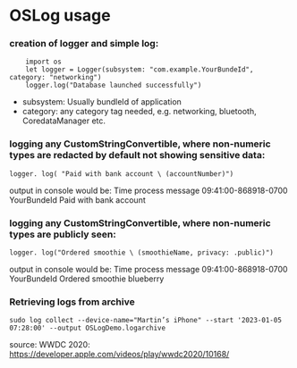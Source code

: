 #   OSLog usage

###  creation of logger and simple log:

```
    import os
    let logger = Logger(subsystem: "com.example.YourBundeId", category: "networking")
    logger.log("Database launched successfully")
```

 - subsystem: Usually bundleId of application
 - category: any category tag needed, e.g. networking, bluetooth, CoredataManager etc.
 
 
 ###  logging any CustomStringConvertible, where non-numeric types are redacted by default not showing sensitive data:
 `
    logger. log( "Paid with bank account \ (accountNumber)")
 `
 
output in console would be: 
Time                  process      message
09:41:00-868918-0700  YourBundeId  Paid with bank account <private>


 ###  logging any CustomStringConvertible, where non-numeric types are publicly seen:
 `
    logger. log("Ordered smoothie \ (smoothieName, privacy: .public)")
 `
 
output in console would be: 
Time                  process      message
09:41:00-868918-0700  YourBundeId  Ordered smoothie blueberry

 ###  Retrieving logs from archive

 `
 sudo log collect --device-name="Martin’s iPhone" --start '2023-01-05 07:28:00' --output OSLogDemo.logarchive
 `


 source: WWDC 2020: https://developer.apple.com/videos/play/wwdc2020/10168/
 
 
 
